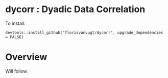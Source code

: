 # dycorr : Dyadic Data Correlation

To install:

```{r}
devtools::install_github("florisvanvugt/dycorr", upgrade_dependencies = FALSE)
``` 


# Overview

Will follow.

